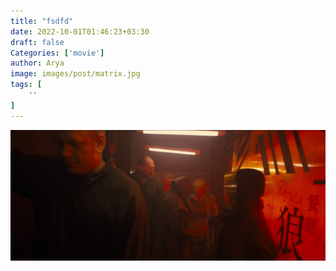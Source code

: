 ```yaml
---
title: "fsdfd"
date: 2022-10-01T01:46:23+03:30
draft: false
Categories: ['movie']
author: Arya
image: images/post/matrix.jpg
tags: [
    ''
]
---
```



![p](a.png)
